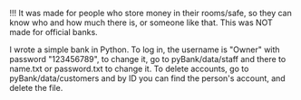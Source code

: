!!! It was made for people who store money in their rooms/safe, so they can know who and how much there is, or someone like that. This was NOT made for official banks. 

I wrote a simple bank in Python. To log in, the username is "Owner" with password "123456789", to change it, go to pyBank/data/staff and there to name.txt or password.txt to change it. 
To delete accounts, go to pyBank/data/customers and by ID you can find the person's account, and delete the file.
